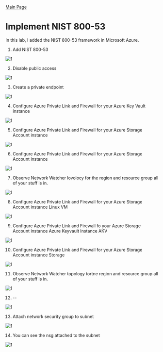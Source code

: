 [Main Page](https://github.com/davidj778/davidj778)

# Implement NIST 800-53

In this lab, I added the NIST 800-53 framework in Microsoft Azure.



1. Add NIST 800-53

![1](https://imgur.com/PejDV65.jpg)

2. Disable public access

![1](https://imgur.com/ZenvLbz.jpg)

3. Create a private endpoint

![1](https://imgur.com/F9rx0Om.jpg)

4. Configure Azure Private Link and Firewall for your Azure Key Vault instance

![1](https://imgur.com/sam0QNR.jpg)

5. Configure Azure Private Link and Firewall for your Azure Storage Account instance

![1](https://imgur.com/ZN7GJLV.jpg)

6. Configure Azure Private Link and Firewall for your Azure Storage Account instance

![1](https://imgur.com/fQDKY7s.jpg)

7. Observe Network Watcher lovolocy for the region and resource group all of your stuff is in.

![1](https://imgur.com/KLFsUqC.jpg)

8. Configure Azure Private Link and Firewall for your Azure Storage Account instance Linux VM

![1](https://imgur.com/0OkZYXt.jpg)

9. Configure Azure Private Link and Firewall fo your Azure Storage Account instance Azure Keyvault Instance AKV

![1](https://imgur.com/HTNAyN7.jpg)

10. Configure Azure Private Link and Firewall for your Azure Storage Account instance Storage

![1](https://imgur.com/l5aIGfb.jpg)

11. Observe Network Watcher topology tortne region and resource group all of your stuff is in.

![1](https://imgur.com/GS5OeZm.jpg)

12. --

![1](https://imgur.com/VFSNIDt.jpg)

13. Attach network security group to subnet

![1](https://imgur.com/GbY8Ddv.jpg)

14. You can see the nsg attached to the subnet

![1](https://imgur.com/xDw0AKc.jpg)

